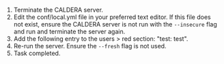 1. Terminate the CALDERA server.
1. Edit the conf/local.yml file in your preferred text editor. If this file does not exist, ensure the CALDERA server is not run with the `--insecure` flag and run and terminate the server again.
1. Add the following entry to the users > red section: "test: test".
1. Re-run the server. Ensure the `--fresh` flag is not used.
1. Task completed.
